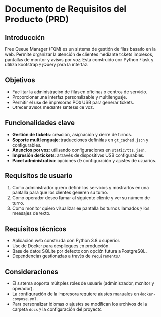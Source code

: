 # Documento de Requisitos del Producto (PRD)

## Introducción
Free Queue Manager (FQM) es un sistema de gestión de filas basado en la web. Permite organizar la atención de clientes mediante tickets impresos, pantallas de monitor y avisos por voz. Está construido con Python Flask y utiliza Bootstrap y jQuery para la interfaz.

## Objetivos
- Facilitar la administración de filas en oficinas o centros de servicio.
- Proporcionar una interfaz personalizable y multilenguaje.
- Permitir el uso de impresoras POS USB para generar tickets.
- Ofrecer avisos mediante síntesis de voz.

## Funcionalidades clave
- **Gestión de tickets**: creación, asignación y cierre de turnos.
- **Soporte multilenguaje**: traducciones definidas en `gt_cached.json` y configurables.
- **Anuncios por voz**: utilizando configuraciones en `static/tts.json`.
- **Impresión de tickets**: a través de dispositivos USB configurables.
- **Panel administrativo**: opciones de configuración y ajustes de usuarios.

## Requisitos de usuario
1. Como administrador quiero definir los servicios y mostrarlos en una pantalla para que los clientes generen su turno.
2. Como operador deseo llamar al siguiente cliente y ver su número de turno.
3. Como monitor quiero visualizar en pantalla los turnos llamados y los mensajes de texto.

## Requisitos técnicos
- Aplicación web construida con Python 3.8 o superior.
- Uso de Docker para despliegues en producción.
- Base de datos SQLite por defecto con opción futura a PostgreSQL.
- Dependencias gestionadas a través de `requirements/`.

## Consideraciones
- El sistema soporta múltiples roles de usuario (administrador, monitor y operador).
- La configuración de la impresora requiere ajustes manuales en `docker-compose.yml`.
- Para personalizar idiomas o ajustes se modifican los archivos de la carpeta `docs` y la configuración del proyecto.

